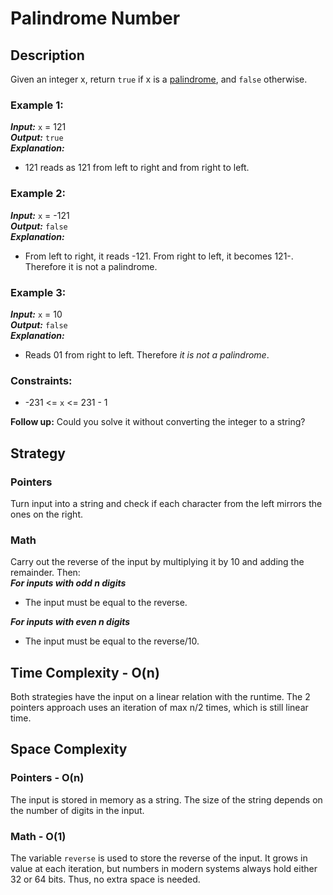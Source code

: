 # Palindrome Number

## Description
Given an integer x, return `true` if x is a <a href="https://en.wikipedia.org/wiki/Palindrome">palindrome</a>, and `false` otherwise.

### Example 1:
***Input:*** `x` = 121  
***Output:*** `true`  
***Explanation:*** 
- 121 reads as 121 from left to right and from right to left.

### Example 2:
***Input:*** `x` = -121  
***Output:*** `false`  
***Explanation:*** 
- From left to right, it reads -121. From right to left, it becomes 121-. Therefore it is not a palindrome.

### Example 3:
***Input:*** `x` = 10  
***Output:*** `false`  
***Explanation:*** 
- Reads 01 from right to left. Therefore *it is not a palindrome*.

### Constraints:
- -231 <= `x` <= 231 - 1

**Follow up:** Could you solve it without converting the integer to a string?

## Strategy
### Pointers
Turn input into a string and check if each character from the left mirrors the ones on the right.

### Math
Carry out the reverse of the input by multiplying it by 10 and adding the remainder. Then:  
***For inputs with odd n digits***
- The input must be equal to the reverse.

***For inputs with even n digits***
- The input must be equal to the reverse/10.

## Time Complexity - O(n)
Both strategies have the input on a linear relation with the runtime. The 2 pointers approach uses an iteration of max n/2 times, which is still linear time. 

## Space Complexity
### Pointers - O(n)
The input is stored in memory as a string. The size of the string depends on the number of digits in the input.

### Math - O(1)
The variable `reverse` is used to store the reverse of the input. It grows in value at each iteration, but numbers in modern systems always hold either 32 or 64 bits. Thus, no extra space is needed.
